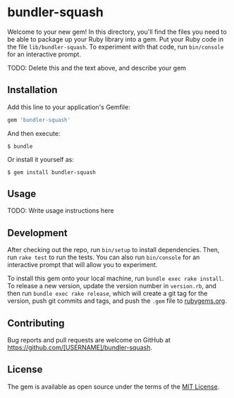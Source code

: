 # bundler-squash

Welcome to your new gem! In this directory, you'll find the files you need to be able to package up your Ruby library into a gem. Put your Ruby code in the file `lib/bundler-squash`. To experiment with that code, run `bin/console` for an interactive prompt.

TODO: Delete this and the text above, and describe your gem

## Installation

Add this line to your application's Gemfile:

```ruby
gem 'bundler-squash'
```

And then execute:

    $ bundle

Or install it yourself as:

    $ gem install bundler-squash

## Usage

TODO: Write usage instructions here

## Development

After checking out the repo, run `bin/setup` to install dependencies. Then, run `rake test` to run the tests. You can also run `bin/console` for an interactive prompt that will allow you to experiment.

To install this gem onto your local machine, run `bundle exec rake install`. To release a new version, update the version number in `version.rb`, and then run `bundle exec rake release`, which will create a git tag for the version, push git commits and tags, and push the `.gem` file to [rubygems.org](https://rubygems.org).

## Contributing

Bug reports and pull requests are welcome on GitHub at https://github.com/[USERNAME]/bundler-squash.


## License

The gem is available as open source under the terms of the [MIT License](http://opensource.org/licenses/MIT).

